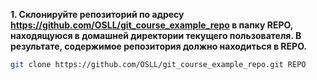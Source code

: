 **1. Склонируйте репозиторий по адресу ﻿﻿https://github.com/OSLL/git_course_example_repo в папку REPO, находящуюся в домашней директории текущего пользователя. В результате, содержимое репозитория должно находиться в REPO.**

```bash
git clone https://github.com/OSLL/git_course_example_repo.git REPO
```
